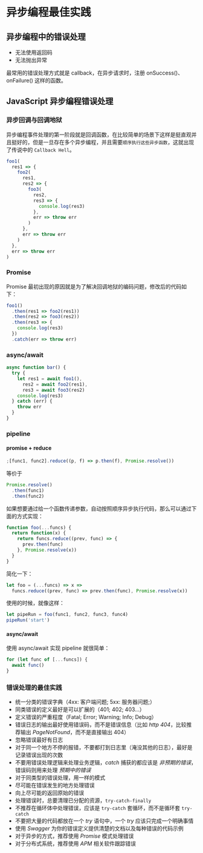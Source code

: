 # 异步编程最佳实践

## 异步编程中的错误处理

- 无法使用返回码
- 无法抛出异常

最常用的错误处理方式就是 callback，在异步请求时，注册 onSuccess()、onFailure() 这样的函数。

## JavaScript 异步编程错误处理

### 异步回调与回调地狱

异步编程事件处理的第一阶段就是回调函数，在比较简单的场景下这样是挺直观并且挺好的，但是一旦存在多个异步编程，并且需要`顺序执行这些异步函数`，这就出现了传说中的 `Callback Hell`。

```js
foo1(
  res1 => {
    foo2(
      res1,
      res2 => {
        foo3(
          res2,
          res3 => {
            console.log(res3)
          },
          err => throw err
        )
      },
      err => throw err
    )
  },
  err => throw err
)
```

### Promise

Promise 最初出现的原因就是为了解决回调地狱的编码问题，修改后的代码如下：

```js
foo1()
  .then(res1 => foo2(res1))
  .then(res2 => foo3(res2))
  .then(res3 => {
    console.log(res3)
  })
  .catch(err => throw err)
```

### async/await

```js
async function bar() {
  try {
    let res1 = await foo1(),
      res2 = await foo2(res1),
      res3 = await foo3(res2)
    console.log(res3)
  } catch (err) {
    throw err
  }
}
```

### pipeline

#### promise + reduce

```js
;[func1, func2].reduce((p, f) => p.then(f), Promise.resolve())
```

等价于

```js
Promise.resolve()
  .then(func1)
  .then(func2)
```

如果想要通过给一个函数传递参数，自动按照顺序异步执行代码，那么可以通过下面的方式实现：

```js
function foo(...funcs) {
  return function(x) {
    return funcs.reduce((prev, func) => {
      prev.then(func)
    }, Promise.resolve(x))
  }
}
```

简化一下：

```js
let foo = (...funcs) => x =>
  funcs.reduce((prev, func) => prev.then(func), Promise.resolve(x))
```

使用的时候，就像这样：

```js
let pipeRun = foo(func1, func2, func3, func4)
pipeRun('start')
```

#### async/await

使用 async/await 实现 pipeline 就很简单：

```js
for (let func of [...funcs]) {
  await func()
}
```

### 错误处理的最佳实践

- 统一分类的错误字典（4xx: 客户端问题; 5xx: 服务器问题;）
- 同类错误的定义最好是可以扩展的（401; 402; 403...）
- 定义错误的严重程度（Fatal; Error; Warning; Info; Debug）
- 错误日志的输出最好使用错误码，而不是错误信息（比如 _http 404_，比较推荐输出 _PageNotFound_，而不是直接输出 404）
- 忽略错误最好有日志
- 对于同一个地方不停的报错，不要都打到日志里（淹没其他的日志），最好是记录错误出现的次数
- 不要用错误处理逻辑来处理业务逻辑，_catch_ 捕获的都应该是 _非预期的错误_，错误码则用来处理 _预期中的错误_
- 对于同类型的错误处理，用一样的模式
- 尽可能在错误发生的地方处理错误
- 向上尽可能的返回原始的错误
- 处理错误时，总要清理已分配的资源，`try-catch-finally`
- 不推荐在循环体中处理错误，应该是 `try-catch` 套循环，而不是循环套 `try-catch`
- 不要把大量的代码都放在一个 _try_ 语句中，一个 _try_ 应该只完成一个明确事情
- 使用 _Swagger_ 为你的错误定义提供清楚的文档以及每种错误的代码示例
- 对于异步的方式，推荐使用 _Promise_ 模式处理错误
- 对于分布式系统，推荐使用 _APM_ 相关软件跟踪错误

